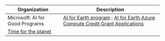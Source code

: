 



Organization | Description | 
--- | --- |
Microsoft: AI for Good Programs | [AI for Earth program](https://www.microsoft.com/en-us/ai/ai-for-earth) ; [AI for Earth Azure Compute Credit Grant Applications](https://www.microsoft.com/en-us/ai/ai-for-earth-grants#primaryR3) | 
[Time for the planet](https://www.time-planet.com/fr) |  | 
